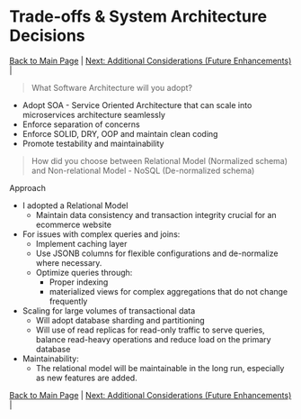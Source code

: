 # Trade-offs & System Architecture Decisions

[Back to Main Page](README.md) | [Next: Additional Considerations (Future Enhancements)](additional-considerations.md) |

> What Software Architecture will you adopt?

- Adopt SOA - Service Oriented Architecture that can scale into microservices architecture seamlessly
- Enforce separation of concerns
- Enforce SOLID, DRY, OOP and maintain clean coding
- Promote testability and maintainability

> How did you choose between Relational Model (Normalized schema) and Non-relational Model - NoSQL (De-normalized schema)

Approach
- I adopted a Relational Model
    - Maintain data consistency and transaction integrity crucial for an ecommerce website
- For issues with complex queries and joins:
    - Implement caching layer
    - Use JSONB columns for flexible configurations and de-normalize where necessary.
    - Optimize queries through:
        - Proper indexing
        - materialized views for complex aggregations that do not change frequently
- Scaling for large volumes of transactional data
    - Will adopt database sharding and partitioning
    - Will use of read replicas for read-only traffic to serve queries, balance read-heavy operations and reduce load on the primary database
- Maintainability:
    - The relational model will be maintainable in the long run, especially as new features are added.


[Back to Main Page](README.md) | [Next: Additional Considerations (Future Enhancements)](additional-considerations.md) |